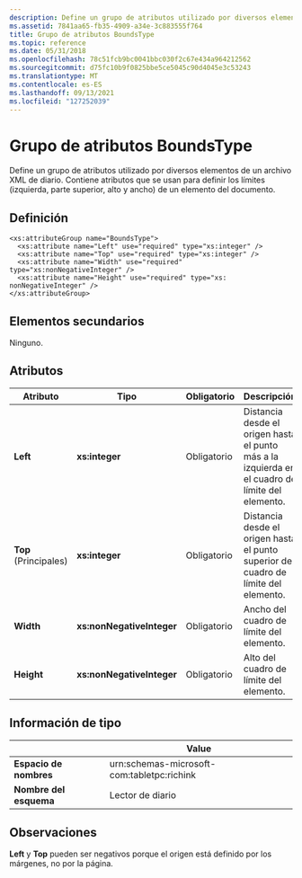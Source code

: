 ```yaml
---
description: Define un grupo de atributos utilizado por diversos elementos de un archivo XML de diario. Contiene atributos que se usan para definir los límites (izquierda, parte superior, alto y ancho) de un elemento del documento.
ms.assetid: 7841aa65-fb35-4909-a34e-3c883555f764
title: Grupo de atributos BoundsType
ms.topic: reference
ms.date: 05/31/2018
ms.openlocfilehash: 78c51fcb9bc0041bbc030f2c67e434a964212562
ms.sourcegitcommit: d75fc10b9f0825bbe5ce5045c90d4045e3c53243
ms.translationtype: MT
ms.contentlocale: es-ES
ms.lasthandoff: 09/13/2021
ms.locfileid: "127252039"
---
```

# <a name="boundstype-attribute-group"></a>Grupo de atributos BoundsType

Define un grupo de atributos utilizado por diversos elementos de un archivo XML de diario. Contiene atributos que se usan para definir los límites (izquierda, parte superior, alto y ancho) de un elemento del documento.

## <a name="definition"></a>Definición

``` syntax
<xs:attributeGroup name="BoundsType">
  <xs:attribute name="Left" use="required" type="xs:integer" />
  <xs:attribute name="Top" use="required" type="xs:integer" />
  <xs:attribute name="Width" use="required" type="xs:nonNegativeInteger" />
  <xs:attribute name="Height" use="required" type="xs: nonNegativeInteger" />
</xs:attributeGroup>
```

## <a name="child-elements"></a>Elementos secundarios

Ninguno.

## <a name="attributes"></a>Atributos



| Atributo  | Tipo                      | Obligatorio | Descripción                                                                                        | PossibleValues                       |
|------------|---------------------------|----------|----------------------------------------------------------------------------------------------------|--------------------------------------|
| **Left**   | **xs:integer**            | Obligatorio | Distancia desde el origen hasta el punto más a la izquierda en el cuadro de límite del elemento.<br/> | Cualquier número entero.<br/>              |
| **Top** (Principales)    | **xs:integer**            | Obligatorio | Distancia desde el origen hasta el punto superior del cuadro de límite del elemento.<br/>  | Cualquier número entero.<br/>              |
| **Width**  | **xs:nonNegativeInteger** | Obligatorio | Ancho del cuadro de límite del elemento.<br/>                                          | Cualquier entero no negativo.<br/> |
| **Height** | **xs:nonNegativeInteger** | Obligatorio | Alto del cuadro de límite del elemento.<br/>                                         | Cualquier entero no negativo.<br/> |



 

## <a name="type-information"></a>Información de tipo



|                 | Value                                      |
|-----------------|--------------------------------------------|
| **Espacio de nombres**   | urn:schemas-microsoft-com:tabletpc:richink |
| **Nombre del esquema** | Lector de diario                             |



 

## <a name="remarks"></a>Observaciones

**Left** y **Top** pueden ser negativos porque el origen está definido por los márgenes, no por la página.

 

 




